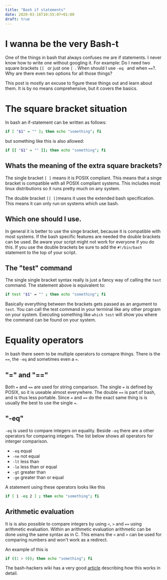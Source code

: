 ```yaml
---
title: "Bash if statements"
date: 2020-03-16T10:55:07+01:00
draft: true
---
```


# I wanna be the very Bash-t

One of the things in bash that always confuses me are if statements. I never know how to write one without googling it.
For example: Do I need two square brackets `[[ ` or just one `[ `. When should I use `-eq ` and when `==`?. Why are there even two options for all those things?

This post is mostly an excuse to figure these things out and learn about them. It is by no means comprehensive, but it covers the basics.  

# The square bracket situation
In bash an if-statement can be written as follows:

```bash
if [ "$1" = "" ]; then echo "something"; fi
```

but something like this is also allowed:
```bash
if [[ "$1" = "" ]]; then echo "something"; fi
```

## Whats the meaning of the extra square brackets?

The single bracket `[ ]` means it is POSIX compliant. This means that a singe bracket is compatible with all POSIX compliant systems.
This includes most linux distributions so it runs pretty much on any system.

The double bracket `[[ ]]`means it uses the extended bash specification. This means it can only run on systems which use bash. 

## Which one should I use.
In general it is better to use the singe bracket, because it is compatible with most systems.
If the bash specific features are needed the double brackets can be used. Be aware your script might not work for everyone if you do this.
If you use the double brackets be sure to add the `#!/bin/bash` statement to the top of your script.

##  The "test" command
The single single bracket syntax really is just a fancy way of calling the `test` command. The statement above is equivalent to:

```bash
if test "$1" = "" ; then echo "something"; fi
```

Basically everything between the brackets gets passed as an argument to `test`. You can call the test command in your terminal like any other program on your system. Executing something like `which test` will show you where the command can be found on your system.

# Equality operators
In bash there seem to be multiple operators to comapre things. There is the `==`, the `-eq` and sometimes even a `=`.

## "=" and "=="
Both `=` and `==` are used for string comparison. The single `=` is defined by POSIX, so it is useable almost everywhere. The double `==` is part of bash, and is thus less portable. Since `=` and `==` do the exact same thing is is usually the best to use the single `=`.

## "-eq"
`-eq` is used to compare integers on equality. Beside `-eq` there are a other operators for comparing integers. The list below shows all operators for interger comparison.

- `-eq` equal
- `-ne` not equal
- `-lt` less than
- `-le` less than or equal
- `-gt` greater than
- `-ge` greater than or equal

A statement using these operators looks like this
```bash
if [ 1 -eq 2 ] ; then echo "something"; fi
```

## Arithmetic evaluation
It is is also possible to compare integers by using `<`, `>` and `==` using arithmetic evaluation. Within an arithmetic evaluation arithmetic can be done using the same syntax as in C. This emans the `<` and `>` can be used for comparing numbers and won't work as a redirect.

An example of this is
```bash
if ((1 > 9)); then echo "something"; fi
```
The bash-hackers wiki has a very good [article][0] describing how this works in detail. 



[0]: https://wiki.bash-hackers.org/syntax/arith_expr